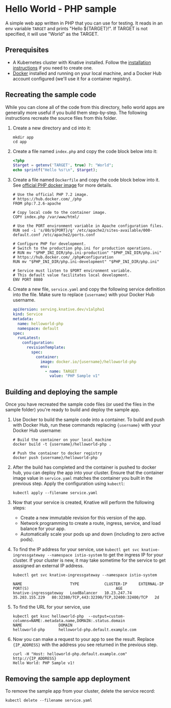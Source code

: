 # Hello World - PHP sample

A simple web app written in PHP that you can use for testing. It reads in an env
variable `TARGET` and prints "Hello \${TARGET}!". If TARGET is not specified, it
will use "World" as the TARGET.

## Prerequisites

- A Kubernetes cluster with Knative installed. Follow the
  [installation instructions](https://github.com/knative/docs/blob/master/install/README.md)
  if you need to create one.
- [Docker](https://www.docker.com) installed and running on your local machine,
  and a Docker Hub account configured (we'll use it for a container registry).

## Recreating the sample code

While you can clone all of the code from this directory, hello world apps are
generally more useful if you build them step-by-step. The following instructions
recreate the source files from this folder.

1. Create a new directory and cd into it:

   ```shell
   mkdir app
   cd app
   ```

1. Create a file named `index.php` and copy the code block below into it:

   ```php
   <?php
   $target = getenv('TARGET', true) ?: "World";
   echo sprintf("Hello %s!\n", $target);
   ```

1. Create a file named `Dockerfile` and copy the code block below into it. See
   [official PHP docker image](https://hub.docker.com/_/php/) for more details.

    ```docker
    # Use the official PHP 7.2 image.
    # https://hub.docker.com/_/php
    FROM php:7.2.6-apache

    # Copy local code to the container image.
    COPY index.php /var/www/html/

    # Use the PORT environment variable in Apache configuration files.
    RUN sed -i 's/80/${PORT}/g' /etc/apache2/sites-available/000-default.conf /etc/apache2/ports.conf

    # Configure PHP for development.
    # Switch to the production php.ini for production operations.
    # RUN mv "$PHP_INI_DIR/php.ini-production" "$PHP_INI_DIR/php.ini"
    # https://hub.docker.com/_/php#configuration
    RUN mv "$PHP_INI_DIR/php.ini-development" "$PHP_INI_DIR/php.ini"
   
    # Service must listen to $PORT environment variable.
    # This default value facilitates local development.
    ENV PORT 8080
    ```

1. Create a new file, `service.yaml` and copy the following service definition
   into the file. Make sure to replace `{username}` with your Docker Hub
   username.

   ```yaml
   apiVersion: serving.knative.dev/v1alpha1
   kind: Service
   metadata:
     name: helloworld-php
     namespace: default
   spec:
     runLatest:
       configuration:
         revisionTemplate:
           spec:
             container:
               image: docker.io/{username}/helloworld-php
               env:
                 - name: TARGET
                   value: "PHP Sample v1"
   ```

## Building and deploying the sample

Once you have recreated the sample code files (or used the files in the sample
folder) you're ready to build and deploy the sample app.

1. Use Docker to build the sample code into a container. To build and push with
   Docker Hub, run these commands replacing `{username}` with your Docker Hub
   username:

   ```shell
   # Build the container on your local machine
   docker build -t {username}/helloworld-php .

   # Push the container to docker registry
   docker push {username}/helloworld-php
   ```

1. After the build has completed and the container is pushed to docker hub, you
   can deploy the app into your cluster. Ensure that the container image value
   in `service.yaml` matches the container you built in the previous step. Apply
   the configuration using `kubectl`:

   ```shell
   kubectl apply --filename service.yaml
   ```

1. Now that your service is created, Knative will perform the following steps:

   - Create a new immutable revision for this version of the app.
   - Network programming to create a route, ingress, service, and load balance
     for your app.
   - Automatically scale your pods up and down (including to zero active pods).

1. To find the IP address for your service, use
   `kubectl get svc knative-ingressgateway --namespace istio-system` to get the
   ingress IP for your cluster. If your cluster is new, it may take sometime for
   the service to get asssigned an external IP address.

   ```shell
   kubectl get svc knative-ingressgateway --namespace istio-system

   NAME                     TYPE           CLUSTER-IP     EXTERNAL-IP      PORT(S)                                      AGE
   knative-ingressgateway   LoadBalancer   10.23.247.74   35.203.155.229   80:32380/TCP,443:32390/TCP,32400:32400/TCP   2d

   ```

1. To find the URL for your service, use

   ```
   kubectl get ksvc helloworld-php  --output=custom-columns=NAME:.metadata.name,DOMAIN:.status.domain
   NAME                DOMAIN
   helloworld-php      helloworld-php.default.example.com
   ```

1. Now you can make a request to your app to see the result. Replace
   `{IP_ADDRESS}` with the address you see returned in the previous step.

   ```shell
   curl -H "Host: helloworld-php.default.example.com" http://{IP_ADDRESS}
   Hello World: PHP Sample v1!
   ```

## Removing the sample app deployment

To remove the sample app from your cluster, delete the service record:

```shell
kubectl delete --filename service.yaml
```
